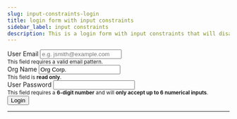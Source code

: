 ```yaml
---
slug: input-constraints-login
title: login form with input constraints
sidebar_label: input constraints
description: This is a login form with input constraints that will disallow automated or manual entry of non-matching value patterns. It will POST the input values on submit.
---
```


<script src="/js/input-constraints-login.js" defer="defer"></script>

<div class="container margin-vert--xl">
  <div class="row">
    <div class="card col col--12 padding--md">
      <form
        class="card__body"
        method="POST"
        action="/login"
      >
        <div class="row">
          <label for="email" class="margin-right--sm">User Email</label>
          <input
            type="email"
            id="email"
            name="email"
            placeholder="e.g. jsmith@example.com"
            required
          />
        </div>
        <div class="row margin-bottom--md">
          <sub>This field requires a valid email pattern</strong>.</sub>
        </div>
        <div class="row">
          <label for="org-name" class="margin-right--sm">Org Name</label>
          <input
            type="text"
            id="org-name"
            name="org-name"
            value="Org Corp."
            readonly
            required
          />
        </div>
        <div class="row margin-bottom--md">
          <sub>This field is <strong>read only</strong>.</sub>
        </div>
        <div class="row">
          <label for="password" class="margin-right--sm">User Password</label>
          <input
            type="password"
            id="password"
            name="password"
            maxlength="6"
            pattern="[0-9]{6}"
            title="a 6-digit number"
            required
          />
        </div>
        <div class="row margin-bottom--md">
          <sub>This field requires a <strong>6-digit number</strong> and will <strong>only accept up to 6 numerical inputs</strong>.</sub>
        </div>
        <div class="row">
          <button type="submit" class="button button--primary">Login</button>
        </div>
      </form>
    </div>
  </div>
</div>
<hr/>
